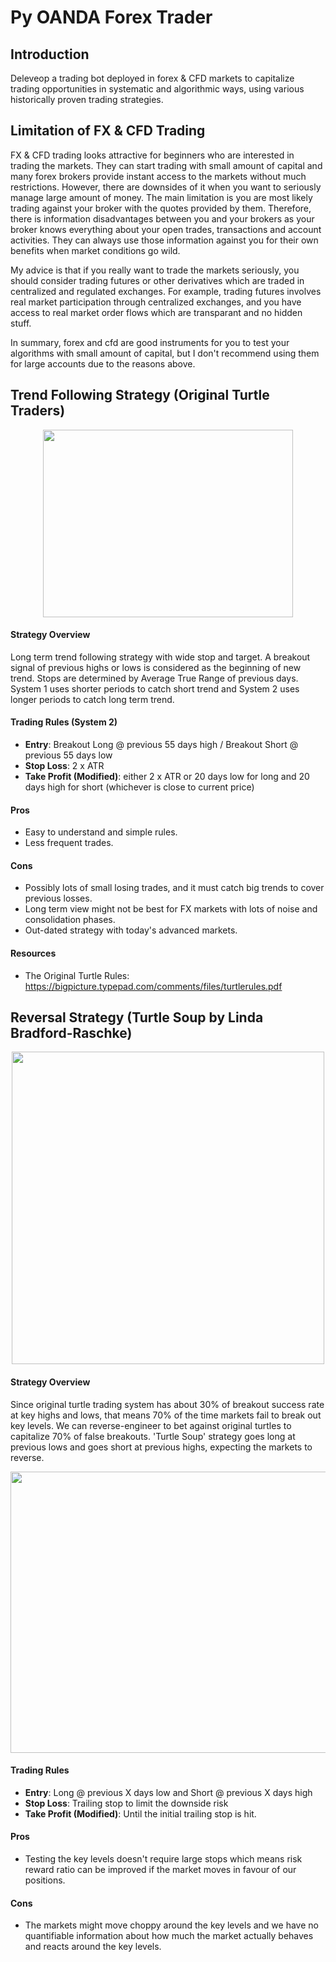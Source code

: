 # Py OANDA Forex Trader

## Introduction

Deleveop a trading bot deployed in forex & CFD markets to capitalize trading opportunities in systematic and algorithmic ways, using various historically proven trading strategies.

## Limitation of FX & CFD Trading

FX & CFD trading looks attractive for beginners who are interested in trading the markets. They can start trading with small amount of capital and many forex brokers provide instant access to the markets without much restrictions. However, there are downsides of it when you want to seriously manage large amount of money. The main limitation is you are most likely trading against your broker with the quotes provided by them. Therefore, there is information disadvantages between you and your brokers as your broker knows everything about your open trades, transactions and account activities. They can always use those information against you for their own benefits when market conditions go wild.

My advice is that if you really want to trade the markets seriously, you should consider trading futures or other derivatives which are traded in centralized and regulated exchanges. For example, trading futures involves real market participation through centralized exchanges, and you have access to real market order flows which are transparant and no hidden stuff. 

In summary, forex and cfd are good instruments for you to test your algorithms with small amount of capital, but I don't recommend using them for large accounts due to the reasons above. 

## Trend Following Strategy (Original Turtle Traders)

<p align="center">
  <img width="400" height="300" src="https://user-images.githubusercontent.com/41933169/113924806-3f7f0e00-97b8-11eb-918a-b2b2cd8e8e0b.png">
</p>

#### Strategy Overview

Long term trend following strategy with wide stop and target. A breakout signal of previous highs or lows is considered as the beginning of new trend. Stops are determined by Average True Range of previous days. System 1 uses shorter periods to catch short trend and System 2 uses longer periods to catch long term trend.

#### Trading Rules (System 2)

- **Entry**: Breakout Long @ previous 55 days high / Breakout Short @ previous 55 days low
- **Stop Loss**: 2 x ATR
- **Take Profit (Modified)**: either 2 x ATR or 20 days low for long and 20 days high for short (whichever is close to current price)

#### Pros

- Easy to understand and simple rules.
- Less frequent trades.

#### Cons

- Possibly lots of small losing trades, and it must catch big trends to cover previous losses.
- Long term view might not be best for FX markets with lots of noise and consolidation phases.
- Out-dated strategy with today's advanced markets.

#### Resources

- The Original Turtle Rules: https://bigpicture.typepad.com/comments/files/turtlerules.pdf

## Reversal Strategy (Turtle Soup by Linda Bradford-Raschke)

<p align="center">
  <img width="500" height="500" src="https://user-images.githubusercontent.com/41933169/116794213-4ccaa800-aa99-11eb-9405-0766a6a5999c.png">
</p>

#### Strategy Overview

Since original turtle trading system has about 30% of breakout success rate at key highs and lows, that means 70% of the time markets fail to break out key levels. We can reverse-engineer to bet against original turtles to capitalize 70% of false breakouts. 'Turtle Soup' strategy goes long at previous lows and goes short at previous highs, expecting the markets to reverse.

<p align="center">
  <img width="900" height="450" src="https://user-images.githubusercontent.com/41933169/116794365-7df7a800-aa9a-11eb-9d3d-ad6392b33f10.png">
</p>

#### Trading Rules

- **Entry**: Long @ previous X days low and Short @ previous X days high
- **Stop Loss**: Trailing stop to limit the downside risk
- **Take Profit (Modified)**: Until the initial trailing stop is hit.

#### Pros

- Testing the key levels doesn't require large stops which means risk reward ratio can be improved if the market moves in favour of our positions.


#### Cons

- The markets might move choppy around the key levels and we have no quantifiable information about how much the market actually behaves and reacts around the key levels. 
